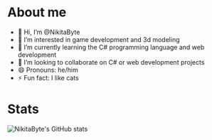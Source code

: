 # About me
- 👋 Hi, I’m @NikitaByte
- 👀 I’m interested in game development and 3d modeling
- 🌱 I’m currently learning the C# programming language and web development
- 💞️ I’m looking to collaborate on C# or web development projects
- 😄 Pronouns: he/him
- ⚡ Fun fact: I like cats
# Stats
![NikitaByte's GitHub stats](https://github-readme-stats.vercel.app/api?username=NikitaByte&show_icons=true&theme=radical)

<!---
NikitaByte/NikitaByte is a ✨ special ✨ repository because its `README.md` (this file) appears on your GitHub profile.
You can click the Preview link to take a look at your changes.
--->
